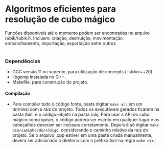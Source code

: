 # Algoritmos eficientes para resolução de cubo mágico
Funções disponíveis até o momento podem ser encontradas no arquivo rubik/rubik.h. Incluem: criação, destruição, movimentação, embaralhamento, importação, exportação entre outros
<br><br>

### Dependências
* GCC versão 11 ou superior, para utilização de concepts (-std=c++20)
* libgomp instalada no G++.
* Makefile, para construção do projeto.

#### Compilação
* Para compilar todo o código fonte, basta digitar `make all` em um terminal com a raiz do projeto. Todos os executáveis gerados ficaram
na pasta /bin, e o código-objeto na pasta /obj. Para usar a API do cubo mágico como quiser, o código poderá ser escrito em qualquer lugar e
os cabeçalhos deveram ser inclusos corretamente. Depois é só digitar `make bin/caminho/do/código`, considerando o caminho relativo da raiz do projeto.
Se o arquivo .cpp estiver em uma pasta criada manualmente, deverá ser adicionado o diretório com o préfixo *bin/* na regra `make dir`.